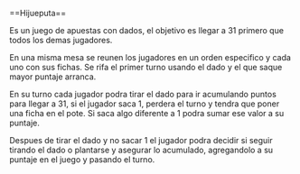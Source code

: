 ==Hijueputa==

Es un juego de apuestas con dados, el objetivo es llegar a 31 primero que todos los demas jugadores.

En una misma mesa se reunen los jugadores en un orden especifico y cada uno con sus fichas. Se rifa el primer turno usando el dado y el que saque mayor puntaje arranca.

En su turno cada jugador podra tirar el dado para ir acumulando puntos para llegar a 31, si el jugador saca 1, perdera el turno y tendra que poner una ficha en el pote. Si saca algo diferente a 1 podra sumar ese valor a su puntaje.

Despues de tirar el dado y no sacar 1 el jugador podra decidir si seguir tirando el dado o plantarse y asegurar lo acumulado, agregandolo a su puntaje en el juego y pasando el turno.
